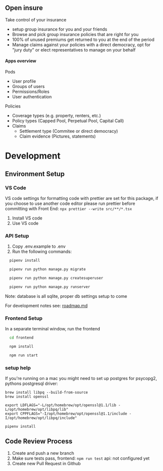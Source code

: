 ## Open insure

Take control of your insurance

-   setup group insurance for you and your friends
-   Browse and pick group insurance policies that are right for you
-   100% of unused premiums get returned to you at the end of the period
-   Manage claims against your policies with a direct democracy, opt for "jury duty" or elect representatives to manage on your behalf

#### Apps overview

Pods

-   User profile
-   Groups of users
-   Permissions/Roles
-   User authentication

Policies

-   Coverage types (e.g. property, renters, etc.)
-   Policy types (Capped Pool, Perpetual Pool, Capital Call)
-   Claims
    -   Settlement type (Commitee or direct democracy)
    -   Claim evidence (Pictures, statements)

# Development

## Environment Setup

### VS Code

VS code settings for formatting code with prettier are set for this package, if you choose to use another code editor please run prettier before committing with
Front End: `npx prettier --write src/**/*.tsx`

1. Install VS code
2. Use VS code

### API Setup

1. Copy .env.example to .env
2. Run the following commands:

```bash
  pipenv install

  pipenv run python manage.py migrate

  pipenv run python manage.py createsuperuser

  pipenv run python manage.py runserver
```

Note: database is all sqlite, proper db settings setup to come

For development notes see: [roadmap.md](./roadmap.md)

### Frontend Setup

In a separate terminal window, run the frontend

```bash
  cd frontend

  npm install

  npm run start
```

### setup help

If you're running on a mac you might need to set up postgres for psycopg2, pythons postgresql driver:

```
brew install libpq --build-from-source
brew install openssl

export LDFLAGS="-L/opt/homebrew/opt/openssl@1.1/lib -L/opt/homebrew/opt/libpq/lib"
export CPPFLAGS="-I/opt/homebrew/opt/openssl@1.1/include -I/opt/homebrew/opt/libpq/include"

pipenv install
```

## Code Review Process

1. Create and push a new branch
2. Make sure tests pass, frontend: `npm run test` api: not configured yet
3. Create new Pull Request in Github
